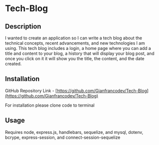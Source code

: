 # Tech-Blog

## Description

I wanted to create an application so I can write a tech blog about the technical concepts, recent advancements, and new technologies I am using. This tech blog includes a login, a home page where you can add a title and content to your blog, a history that will display your blog post, and once you click on it it will show you the title, the content, and the date created.


## Installation

GitHub Repository Link - [https://github.com/Gianfrancodev/Tech-Blog](https://github.com/Gianfrancodev/Tech-Blog)

For installation please clone code to terminal 

## Usage

Requires node, express.js, handlebars, sequelize, and mysql, dotenv, bcrype, express-session, and connect-session-sequelize
